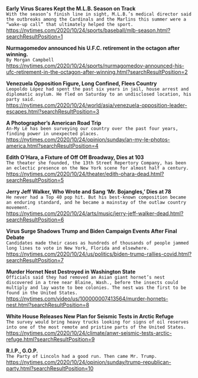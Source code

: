 **Early Virus Scares Kept the M.L.B. Season on Track**\
`With the season’s finish line in sight, M.L.B.’s medical director said the outbreaks among the Cardinals and the Marlins this summer were a “wake-up call” that ultimately helped the sport.`\
https://nytimes.com/2020/10/24/sports/baseball/mlb-season.html?searchResultPosition=1

**Nurmagomedov announced his U.F.C. retirement in the octagon after winning.**\
`By Morgan Campbell`\
https://nytimes.com/2020/10/24/sports/nurmagomedov-announced-his-ufc-retirement-in-the-octagon-after-winning.html?searchResultPosition=2

**Venezuela Opposition Figure, Long Confined, Flees Country**\
`Leopoldo López had spent the past six years in jail, house arrest and diplomatic asylum. He fled on Saturday to an undisclosed location, his party said.`\
https://nytimes.com/2020/10/24/world/asia/venezuela-opposition-leader-escapes.html?searchResultPosition=3

**A Photographer’s American Road Trip**\
`An-My Lê has been surveying our country over the past four years, finding power in unexpected places.`\
https://nytimes.com/2020/10/24/opinion/sunday/an-my-le-photos-america.html?searchResultPosition=4

**Edith O’Hara, a Fixture of Off Off Broadway, Dies at 103**\
`The theater she founded, the 13th Street Repertory Company, has been an eclectic presence on the New York scene for almost half a century.`\
https://nytimes.com/2020/10/24/theater/edith-ohara-dead.html?searchResultPosition=5

**Jerry Jeff Walker, Who Wrote and Sang ‘Mr. Bojangles,’ Dies at 78**\
`He never had a Top 40 pop hit. But his best-known composition became an enduring standard, and he became a mainstay of the outlaw country movement.`\
https://nytimes.com/2020/10/24/arts/music/jerry-jeff-walker-dead.html?searchResultPosition=6

**Virus Surge Shadows Trump and Biden Campaign Events After Final Debate**\
`Candidates made their cases as hundreds of thousands of people jammed long lines to vote in New York, Florida and elsewhere.`\
https://nytimes.com/2020/10/24/us/politics/biden-trump-rallies-covid.html?searchResultPosition=7

**Murder Hornet Nest Destroyed in Washington State**\
`Officials said they had removed an Asian giant hornet’s nest discovered in a tree near Blaine, Wash., before the insects could multiply and lay waste to bee colonies. The nest was the first to be found in the United States.`\
https://nytimes.com/video/us/100000007413564/murder-hornets-nest.html?searchResultPosition=8

**White House Releases New Plan for Seismic Tests in Arctic Refuge**\
`The survey would bring heavy trucks looking for signs of oil reserves into one of the most remote and pristine parts of the United States.`\
https://nytimes.com/2020/10/24/climate/anwr-seismic-tests-arctic-refuge.html?searchResultPosition=9

**R.I.P., G.O.P.**\
`The Party of Lincoln had a good run. Then came Mr. Trump.`\
https://nytimes.com/2020/10/24/opinion/sunday/trump-republican-party.html?searchResultPosition=10

